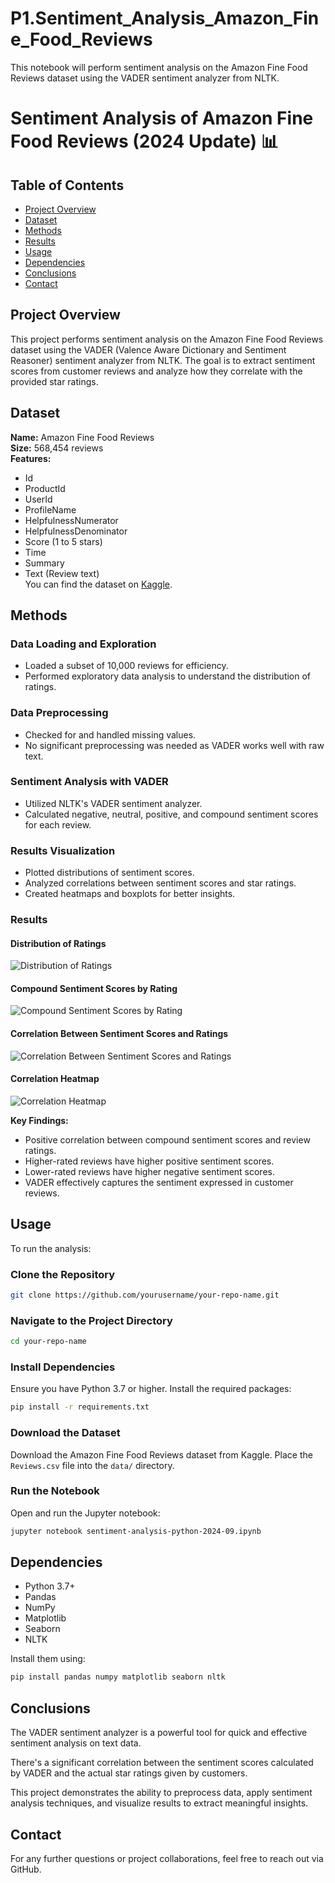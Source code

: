 # P1.Sentiment_Analysis_Amazon_Fine_Food_Reviews
This notebook will perform sentiment analysis on the Amazon Fine Food Reviews dataset using the VADER sentiment analyzer from NLTK.
# Sentiment Analysis of Amazon Fine Food Reviews (2024 Update) 📊

## Table of Contents
- [Project Overview](#project-overview)
- [Dataset](#dataset)
- [Methods](#methods)
- [Results](#results)
- [Usage](#usage)
- [Dependencies](#dependencies)
- [Conclusions](#conclusions)
- [Contact](#contact)

## Project Overview
This project performs sentiment analysis on the Amazon Fine Food Reviews dataset using the VADER (Valence Aware Dictionary and Sentiment Reasoner) sentiment analyzer from NLTK. The goal is to extract sentiment scores from customer reviews and analyze how they correlate with the provided star ratings.

## Dataset
**Name:** Amazon Fine Food Reviews  
**Size:** 568,454 reviews  
**Features:**
- Id
- ProductId
- UserId
- ProfileName
- HelpfulnessNumerator
- HelpfulnessDenominator
- Score (1 to 5 stars)
- Time
- Summary
- Text (Review text)  
You can find the dataset on [Kaggle](https://www.kaggle.com).

## Methods
### Data Loading and Exploration
- Loaded a subset of 10,000 reviews for efficiency.
- Performed exploratory data analysis to understand the distribution of ratings.

### Data Preprocessing
- Checked for and handled missing values.
- No significant preprocessing was needed as VADER works well with raw text.

### Sentiment Analysis with VADER
- Utilized NLTK's VADER sentiment analyzer.
- Calculated negative, neutral, positive, and compound sentiment scores for each review.

### Results Visualization
- Plotted distributions of sentiment scores.
- Analyzed correlations between sentiment scores and star ratings.
- Created heatmaps and boxplots for better insights.

### Results

#### Distribution of Ratings
![Distribution of Ratings](https://github.com/yourusername/your-repo-name/blob/main/Distribution%20of%20Ratings.png?raw=true)

#### Compound Sentiment Scores by Rating
![Compound Sentiment Scores by Rating](https://github.com/yourusername/your-repo-name/blob/main/Compound%20Sentiment%20Scores%20by%20Rating.png?raw=true)

#### Correlation Between Sentiment Scores and Ratings
![Correlation Between Sentiment Scores and Ratings](https://github.com/yourusername/your-repo-name/blob/main/Correlation%20Between%20Sentiment%20Scores%20and%20Ratings.png?raw=true)

#### Correlation Heatmap
![Correlation Heatmap](https://github.com/yourusername/your-repo-name/blob/main/Correlation%20Heatmap.png?raw=true)


**Key Findings:**
- Positive correlation between compound sentiment scores and review ratings.
- Higher-rated reviews have higher positive sentiment scores.
- Lower-rated reviews have higher negative sentiment scores.
- VADER effectively captures the sentiment expressed in customer reviews.

## Usage

To run the analysis:

### Clone the Repository
```bash
git clone https://github.com/yourusername/your-repo-name.git
```

### Navigate to the Project Directory
```bash
cd your-repo-name
```

### Install Dependencies
Ensure you have Python 3.7 or higher. Install the required packages:
```bash
pip install -r requirements.txt
```

### Download the Dataset
Download the Amazon Fine Food Reviews dataset from Kaggle. Place the `Reviews.csv` file into the `data/` directory.

### Run the Notebook
Open and run the Jupyter notebook:
```bash
jupyter notebook sentiment-analysis-python-2024-09.ipynb
```

## Dependencies
- Python 3.7+
- Pandas
- NumPy
- Matplotlib
- Seaborn
- NLTK

Install them using:
```bash
pip install pandas numpy matplotlib seaborn nltk
```
## Conclusions
The VADER sentiment analyzer is a powerful tool for quick and effective sentiment analysis on text data.

There's a significant correlation between the sentiment scores calculated by VADER and the actual star ratings given by customers.

This project demonstrates the ability to preprocess data, apply sentiment analysis techniques, and visualize results to extract meaningful insights.

## Contact
For any further questions or project collaborations, feel free to reach out via GitHub.
